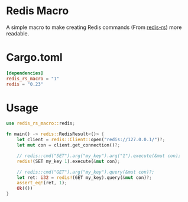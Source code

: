 # Redis Macro

A simple macro to make creating Redis commands (From [redis-rs](https://github.com/redis-rs/redis-rs.git)) more readable.

# Cargo.toml
```toml
[dependencies]
redis_rs_macro = "1"
redis = "0.23"
```

# Usage
```rust
use redis_rs_macro::redis;

fn main() -> redis::RedisResult<()> {
    let client = redis::Client::open("redis://127.0.0.1/")?;
    let mut con = client.get_connection()?;

    // redis::cmd("SET").arg("my_key").arg("1").execute(&mut con);
    redis!(SET my_key 1).execute(&mut con);

    // redis::cmd("GET").arg("my_key").query(&mut con)?;
    let ret: i32 = redis!(GET my_key).query(&mut con)?;
    assert_eq!(ret, 1);
    Ok(())
}
```